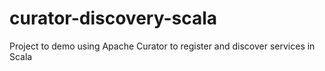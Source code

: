# curator-discovery-scala
Project to demo using Apache Curator to register and discover services in Scala
